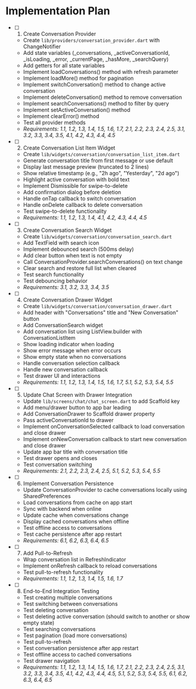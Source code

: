 # Implementation Plan

- [ ] 1. Create Conversation Provider
  - Create `lib/providers/conversation_provider.dart` with ChangeNotifier
  - Add state variables (_conversations, _activeConversationId, _isLoading, _error, _currentPage, _hasMore, _searchQuery)
  - Add getters for all state variables
  - Implement loadConversations() method with refresh parameter
  - Implement loadMore() method for pagination
  - Implement switchConversation() method to change active conversation
  - Implement deleteConversation() method to remove conversation
  - Implement searchConversations() method to filter by query
  - Implement setActiveConversation() method
  - Implement clearError() method
  - Test all provider methods
  - _Requirements: 1.1, 1.2, 1.3, 1.4, 1.5, 1.6, 1.7, 2.1, 2.2, 2.3, 2.4, 2.5, 3.1, 3.2, 3.3, 3.4, 3.5, 4.1, 4.2, 4.3, 4.4, 4.5_

- [ ] 2. Create Conversation List Item Widget
  - Create `lib/widgets/conversation/conversation_list_item.dart`
  - Generate conversation title from first message or use default
  - Display last message preview (truncated to 2 lines)
  - Show relative timestamp (e.g., "2h ago", "Yesterday", "2d ago")
  - Highlight active conversation with bold text
  - Implement Dismissible for swipe-to-delete
  - Add confirmation dialog before deletion
  - Handle onTap callback to switch conversation
  - Handle onDelete callback to delete conversation
  - Test swipe-to-delete functionality
  - _Requirements: 1.1, 1.2, 1.3, 1.4, 4.1, 4.2, 4.3, 4.4, 4.5_

- [ ] 3. Create Conversation Search Widget
  - Create `lib/widgets/conversation/conversation_search.dart`
  - Add TextField with search icon
  - Implement debounced search (500ms delay)
  - Add clear button when text is not empty
  - Call ConversationProvider.searchConversations() on text change
  - Clear search and restore full list when cleared
  - Test search functionality
  - Test debouncing behavior
  - _Requirements: 3.1, 3.2, 3.3, 3.4, 3.5_

- [ ] 4. Create Conversation Drawer Widget
  - Create `lib/widgets/conversation/conversation_drawer.dart`
  - Add header with "Conversations" title and "New Conversation" button
  - Add ConversationSearch widget
  - Add conversation list using ListView.builder with ConversationListItem
  - Show loading indicator when loading
  - Show error message when error occurs
  - Show empty state when no conversations
  - Handle conversation selection callback
  - Handle new conversation callback
  - Test drawer UI and interactions
  - _Requirements: 1.1, 1.2, 1.3, 1.4, 1.5, 1.6, 1.7, 5.1, 5.2, 5.3, 5.4, 5.5_

- [ ] 5. Update Chat Screen with Drawer Integration
  - Update `lib/screens/chat/chat_screen.dart` to add Scaffold key
  - Add menu/drawer button to app bar leading
  - Add ConversationDrawer to Scaffold drawer property
  - Pass activeConversationId to drawer
  - Implement onConversationSelected callback to load conversation and close drawer
  - Implement onNewConversation callback to start new conversation and close drawer
  - Update app bar title with conversation title
  - Test drawer opens and closes
  - Test conversation switching
  - _Requirements: 2.1, 2.2, 2.3, 2.4, 2.5, 5.1, 5.2, 5.3, 5.4, 5.5_

- [ ] 6. Implement Conversation Persistence
  - Update ConversationProvider to cache conversations locally using SharedPreferences
  - Load conversations from cache on app start
  - Sync with backend when online
  - Update cache when conversations change
  - Display cached conversations when offline
  - Test offline access to conversations
  - Test cache persistence after app restart
  - _Requirements: 6.1, 6.2, 6.3, 6.4, 6.5_

- [ ] 7. Add Pull-to-Refresh
  - Wrap conversation list in RefreshIndicator
  - Implement onRefresh callback to reload conversations
  - Test pull-to-refresh functionality
  - _Requirements: 1.1, 1.2, 1.3, 1.4, 1.5, 1.6, 1.7_

- [ ] 8. End-to-End Integration Testing
  - Test creating multiple conversations
  - Test switching between conversations
  - Test deleting conversation
  - Test deleting active conversation (should switch to another or show empty state)
  - Test searching conversations
  - Test pagination (load more conversations)
  - Test pull-to-refresh
  - Test conversation persistence after app restart
  - Test offline access to cached conversations
  - Test drawer navigation
  - _Requirements: 1.1, 1.2, 1.3, 1.4, 1.5, 1.6, 1.7, 2.1, 2.2, 2.3, 2.4, 2.5, 3.1, 3.2, 3.3, 3.4, 3.5, 4.1, 4.2, 4.3, 4.4, 4.5, 5.1, 5.2, 5.3, 5.4, 5.5, 6.1, 6.2, 6.3, 6.4, 6.5_

